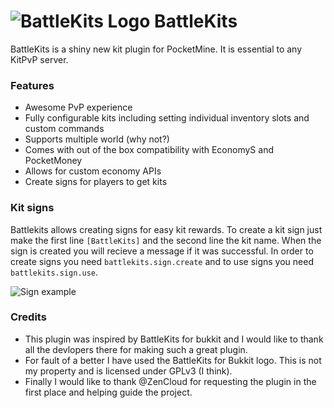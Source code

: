 ![BattleKits Logo](http://dl.dropboxusercontent.com/s/ne3a0iiccrxqw4e/battlekits.png.-m1.png)  BattleKits
==========

BattleKits is a shiny new kit plugin for PocketMine. It is essential to any KitPvP server. 

### Features
* Awesome PvP experience
* Fully configurable kits including setting individual inventory slots and custom commands
* Supports multiple world (why not?)
* Comes with out of the box compatibility with EconomyS and PocketMoney
* Allows for custom economy APIs
* Create signs for players to get kits

### Kit signs
Battlekits allows creating signs for easy kit rewards. To create a kit sign just make the first line ```[BattleKits]``` and the second line the kit name. When the sign is created you will recieve a message if it was successful. In order to create signs you need ```battlekits.sign.create``` and to use signs you need ```battlekits.sign.use```. 

![Sign example](http://dl.dropboxusercontent.com/s/6t36t3t02rqkwly/kI4vj.png)

### Credits
* This plugin was inspired by BattleKits for bukkit and I would like to thank all the devlopers there for making such a great plugin.
* For fault of a better I have used the BattleKits for Bukkit logo. This is not my property and is licensed under GPLv3 (I think).
* Finally I would like to thank @ZenCloud for requesting the plugin in the first place and helping guide the project.
